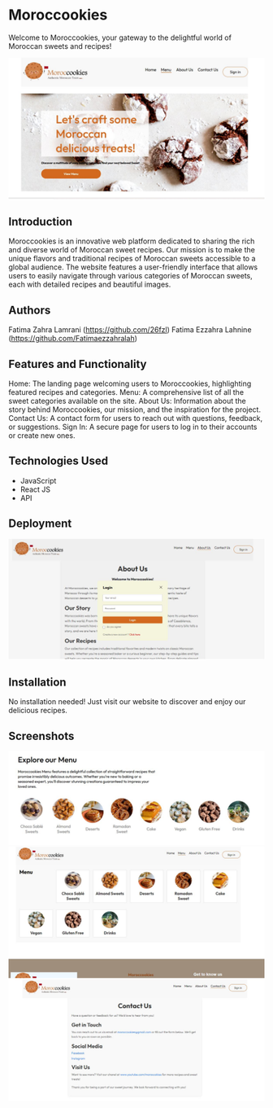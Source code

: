 # Moroccookies

Welcome to Moroccookies, your gateway to the delightful world of Moroccan sweets and recipes!

![1](https://github.com/26fzl/Moroccookies/blob/master/frontend/src/assets/1.JPG)

## Introduction
Moroccookies is an innovative web platform dedicated to sharing the rich and diverse world of Moroccan sweet recipes. 
Our mission is to make the unique flavors and traditional recipes of Moroccan sweets accessible to a global audience. 
The website features a user-friendly interface that allows users to easily navigate through various categories of Moroccan sweets, each with detailed recipes and beautiful images.

## Authors
Fatima Zahra Lamrani (https://github.com/26fzl)
Fatima Ezzahra Lahnine (https://github.com/Fatimaezzahralah)

## Features and Functionality
Home: The landing page welcoming users to Moroccookies, highlighting featured recipes and categories.
Menu: A comprehensive list of all the sweet categories available on the site.
About Us: Information about the story behind Moroccookies, our mission, and the inspiration for the project.
Contact Us: A contact form for users to reach out with questions, feedback, or suggestions.
Sign In: A secure page for users to log in to their accounts or create new ones.

## Technologies Used
- JavaScript
- React JS
- API

## Deployment

![2](https://github.com/26fzl/Moroccookies/blob/master/frontend/src/assets/3.jpg)

## Installation
No installation needed! Just visit our website to discover and enjoy our delicious recipes.

## Screenshots
<img width="941" alt="3" src="https://github.com/26fzl/Moroccookies/blob/master/frontend/src/assets/2.jpg">


<img width="941" alt="3" src="https://github.com/26fzl/Moroccookies/blob/master/frontend/src/assets/4.jpg">


<img width="941" alt="3" src="https://github.com/26fzl/Moroccookies/blob/master/frontend/src/assets/5.jpg">






